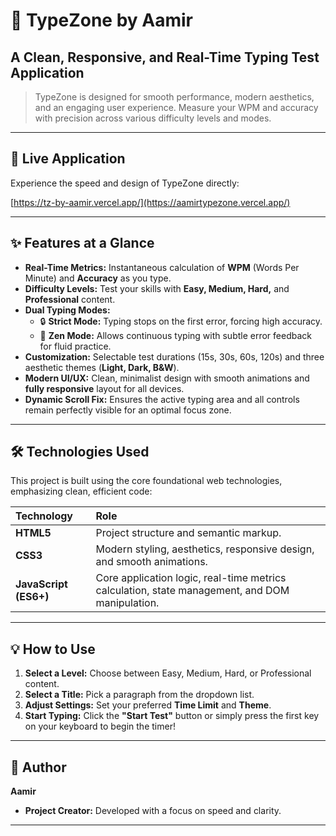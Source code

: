 # 🚀 TypeZone by Aamir

## A Clean, Responsive, and Real-Time Typing Test Application

> TypeZone is designed for smooth performance, modern aesthetics, and an engaging user experience. Measure your WPM and accuracy with precision across various difficulty levels and modes.



---

## 🔗 Live Application

Experience the speed and design of TypeZone directly:

[https://tz-by-aamir.vercel.app/](https://aamirtypezone.vercel.app/)

---

## ✨ Features at a Glance

* **Real-Time Metrics:** Instantaneous calculation of **WPM** (Words Per Minute) and **Accuracy** as you type.
* **Difficulty Levels:** Test your skills with **Easy, Medium, Hard,** and **Professional** content.
* **Dual Typing Modes:**
    * 🔒 **Strict Mode:** Typing stops on the first error, forcing high accuracy.
    * 🧘 **Zen Mode:** Allows continuous typing with subtle error feedback for fluid practice.
* **Customization:** Selectable test durations (15s, 30s, 60s, 120s) and three aesthetic themes (**Light, Dark, B&W**).
* **Modern UI/UX:** Clean, minimalist design with smooth animations and **fully responsive** layout for all devices.
* **Dynamic Scroll Fix:** Ensures the active typing area and all controls remain perfectly visible for an optimal focus zone.

---

## 🛠️ Technologies Used

This project is built using the core foundational web technologies, emphasizing clean, efficient code:

| Technology | Role |
| :--- | :--- |
| **HTML5** | Project structure and semantic markup. |
| **CSS3** | Modern styling, aesthetics, responsive design, and smooth animations. |
| **JavaScript (ES6+)** | Core application logic, real-time metrics calculation, state management, and DOM manipulation. |

---

## 💡 How to Use

1.  **Select a Level:** Choose between Easy, Medium, Hard, or Professional content.
2.  **Select a Title:** Pick a paragraph from the dropdown list.
3.  **Adjust Settings:** Set your preferred **Time Limit** and **Theme**.
4.  **Start Typing:** Click the **"Start Test"** button or simply press the first key on your keyboard to begin the timer!

---

## 👤 Author

**Aamir**
* **Project Creator:** Developed with a focus on speed and clarity.

---
